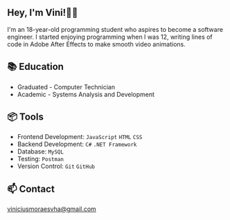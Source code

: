 ## Hey, I'm Vini!👋🏻
I'm an 18-year-old programming student who aspires to become a software engineer. I started enjoying programming when I was 12, writing lines of code in Adobe After Effects to make smooth video animations.

## 📚 Education
- Graduated - Computer Technician
- Academic - Systems Analysis and Development

## 📦 Tools

- Frontend Development: ```JavaScript``` ```HTML``` ```CSS``` <br>
- Backend Development: ```C#``` ```.NET Framework``` <br>
- Database: ```MySQL``` <br>
- Testing: ```Postman``` <br>
- Version Control: ```Git``` ```GitHub``` <br>

## 📫 Contact
viniciusmoraesvha@gmail.com
